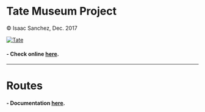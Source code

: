 # Tate Museum Project
&copy; Isaac Sanchez, Dec. 2017

[![Tate](https://jobs.theguardian.com/getasset/eb7b9999-e82f-48b7-9a30-a4ea19df707b/)](https://tate-museum-project.herokuapp.com)

#### - Check online **[here](https://tate-museum-project.herokuapp.com)**.

	


---

# **Routes**

#### - Documentation **[here](https://tate-museum-project.herokuapp.com/doc)**.